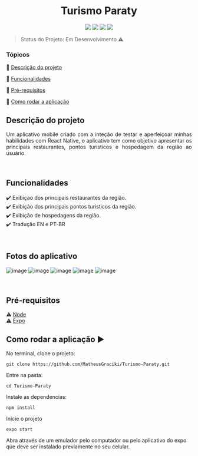 <h1 align="center"> Turismo Paraty </h1>

<p align="center">
  <img src="https://img.shields.io/static/v1?label=react-native&message=framework&color=blue&style=for-the-badge&logo=EXPO"/>
  <img src="http://img.shields.io/static/v1?label=License&message=MIT&color=green&style=for-the-badge"/>
  <img src="http://img.shields.io/static/v1?label=TESTES&message=%3E100&color=GREEN&style=for-the-badge"/>
   <img src="http://img.shields.io/static/v1?label=STATUS&message=EM%20DESENVOLVIMENTO&color=RED&style=for-the-badge"/>
   
</p>

> Status do Projeto: Em Desenvolvimento ⚠️

### Tópicos 

:small_blue_diamond: [Descrição do projeto](#descrição-do-projeto)

:small_blue_diamond: [Funcionalidades](#funcionalidades)

:small_blue_diamond: [Pré-requisitos](#pré-requisitos)

:small_blue_diamond: [Como rodar a aplicação](#como-rodar-a-aplicação-arrow_forward)
<br/>

## Descrição do projeto 

<p align="justify">
  Um aplicativo mobile criado com a inteção de testar e aperfeiçoar minhas habilidades com React Native, o aplicativo tem como objetivo apresentar os principais restaurantes, pontos turisticos e hospedagem da região ao usuário.
</p>

<br/>

## Funcionalidades

:heavy_check_mark: Exibiçao dos principais restaurantes da região. <br/>
:heavy_check_mark: Exibição dos  principais pontos turisticos da região.<br/>
:heavy_check_mark: Exibição de hospedagens da região.<br/>
:heavy_check_mark: Tradução EN e PT-BR

<br/>

## Fotos do aplicativo 

![image](https://user-images.githubusercontent.com/85004422/166407698-6b3ce9ca-f1be-47cb-b853-f3a8dd26202a.png)
![image](https://user-images.githubusercontent.com/85004422/166407563-9f67b1e8-9b90-4c1a-b401-1a916fdc6f51.png)
![image](https://user-images.githubusercontent.com/85004422/166407718-bb0ce953-1cec-4e87-8da0-edbf296b2dff.png)
![image](https://user-images.githubusercontent.com/85004422/166407744-53735798-bd8b-4db6-a77c-bade491d78dd.png)
![image](https://user-images.githubusercontent.com/85004422/166407778-572787c4-f5c0-44ea-bad5-d8ae29d5986d.png)





<br/>

## Pré-requisitos

:warning: [Node](https://nodejs.org/en/download/) <br/>
:warning: [Expo](https://docs.expo.dev/get-started/installation/)
<br/>

## Como rodar a aplicação :arrow_forward:

No terminal, clone o projeto: 

```
git clone https://github.com/MatheusGraciki/Turismo-Paraty.git
```
Entre na pasta:
```
cd Turismo-Paraty
```
Instale as dependencias:
```
npm install
```
Inicie o projeto
```
expo start
```
Abra através de um emulador pelo computador  ou pelo aplicativo do expo  que deve ser instalado previamente no seu celular.



